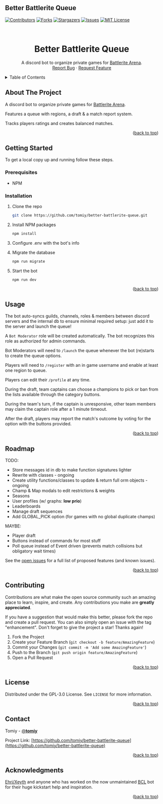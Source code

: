 ## Better Battlerite Queue

<a name="readme-top"></a>

[![Contributors][contributors-shield]][contributors-url]
[![Forks][forks-shield]][forks-url]
[![Stargazers][stars-shield]][stars-url]
[![Issues][issues-shield]][issues-url]
[![MIT License][license-shield]][license-url]

<!-- PROJECT LOGO -->
<br />
<div align="center">
<h1 align="center">Better Battlerite Queue</h1>
  <p align="center">
    A discord bot to organize private games for <a href="https://arena.battlerite.com/">Battlerite Arena</a>.
    <br />
    <a href="https://github.com/tomiy/better-battlerite-queue/issues">Report Bug</a>
    ·
    <a href="https://github.com/tomiy/better-battlerite-queue/issues">Request Feature</a>
  </p>
</div>

<!-- TABLE OF CONTENTS -->
<details>
  <summary>Table of Contents</summary>
  <ol>
    <li>
      <a href="#about-the-project">About The Project</a>
    </li>
    <li>
      <a href="#getting-started">Getting Started</a>
      <ul>
        <li><a href="#prerequisites">Prerequisites</a></li>
        <li><a href="#installation">Installation</a></li>
      </ul>
    </li>
    <li><a href="#usage">Usage</a></li>
    <li><a href="#roadmap">Roadmap</a></li>
    <li><a href="#contributing">Contributing</a></li>
    <li><a href="#license">License</a></li>
    <li><a href="#contact">Contact</a></li>
    <li><a href="#acknowledgments">Acknowledgments</a></li>
  </ol>
</details>

<!-- ABOUT THE PROJECT -->

## About The Project

A discord bot to organize private games for <a href="https://arena.battlerite.com/">Battlerite Arena</a>.

Features a queue with regions, a draft & a match report system.

Tracks players ratings and creates balanced matches.

<p align="right">(<a href="#readme-top">back to top</a>)</p>

<!-- GETTING STARTED -->

## Getting Started

To get a local copy up and running follow these steps.

### Prerequisites

- NPM

### Installation

1. Clone the repo
    ```sh
    git clone https://github.com/tomiy/better-battlerite-queue.git
    ```
2. Install NPM packages
    ```sh
    npm install
    ```
3. Configure .env with the bot's info

4. Migrate the database
    ```sh
    npm run migrate
    ```
5. Start the bot
    ```sh
    npm run dev
    ```
    <p align="right">(<a href="#readme-top">back to top</a>)</p>

<!-- USAGE EXAMPLES -->

## Usage

The bot auto-syncs guilds, channels, roles & members between discord servers and the internal db to ensure minimal required setup: just add it to the server and launch the queue!

A `Bot Moderator` role will be created automatically. The bot recognizes this role as authorized for admin commands.

Bot Moderators will need to `/launch` the queue whenever the bot (re)starts to create the queue options.

Players will need to `/register` with an in game username and enable at least one region to queue.

Players can edit their `/profile` at any time.

During the draft, team captains can choose a champions to pick or ban from the lists available through the category buttons.

During the team's turn, if the captain is unresponsive, other team members may claim the captain role after a 1 minute timeout.

After the draft, players may report the match's outcome by voting for the option with the buttons provided.

<p align="right">(<a href="#readme-top">back to top</a>)</p>

<!-- ROADMAP -->

## Roadmap

TODO:

- Store messages id in db to make function signatures lighter
- Rewrite with classes - ongoing
- Create utility functions/classes to update & return full orm objects - ongoing
- Champ & Map modals to edit restrictions & weights
- Seasons
- User profiles (w/ graphs: **low prio**)
- Leaderboards
- Manage draft sequences
- Add GLOBAL_PICK option (for games with no global duplicate champs)

MAYBE:

- Player draft
- Buttons instead of commands for most stuff
- Poll queue instead of Event driven (prevents match collisions but obligatory wait times)

See the [open issues](https://github.com/tomiy/better-battlerite-queue/issues) for a full list of proposed features (and known issues).

<p align="right">(<a href="#readme-top">back to top</a>)</p>

<!-- CONTRIBUTING -->

## Contributing

Contributions are what make the open source community such an amazing place to learn, inspire, and create. Any contributions you make are **greatly appreciated**.

If you have a suggestion that would make this better, please fork the repo and create a pull request. You can also simply open an issue with the tag "enhancement".
Don't forget to give the project a star! Thanks again!

1. Fork the Project
2. Create your Feature Branch (`git checkout -b feature/AmazingFeature`)
3. Commit your Changes (`git commit -m 'Add some AmazingFeature'`)
4. Push to the Branch (`git push origin feature/AmazingFeature`)
5. Open a Pull Request

<p align="right">(<a href="#readme-top">back to top</a>)</p>

<!-- LICENSE -->

## License

Distributed under the GPL-3.0 License. See `LICENSE` for more information.

<p align="right">(<a href="#readme-top">back to top</a>)</p>

<!-- CONTACT -->

## Contact

Tomiy - [@**tomiy**](https://twitter.com/__tomiy__)

Project Link: [https://github.com/tomiy/better-battlerite-queue](https://github.com/tomiy/better-battlerite-queue)

<p align="right">(<a href="#readme-top">back to top</a>)</p>

<!-- ACKNOWLEDGMENTS -->

## Acknowledgments

[Ehri/Xeyth](https://github.com/Xeythhhh) and anyone who has worked on the now unmaintained [BCL](https://github.com/Xeythhhh/Battlerite-Community-League) bot for their huge kickstart help and inspiration.

<p align="right">(<a href="#readme-top">back to top</a>)</p>

<!-- MARKDOWN LINKS & IMAGES -->
<!-- https://www.markdownguide.org/basic-syntax/#reference-style-links -->

[contributors-shield]: https://img.shields.io/github/contributors/tomiy/better-battlerite-queue.svg?style=for-the-badge
[contributors-url]: https://github.com/tomiy/better-battlerite-queue/graphs/contributors
[forks-shield]: https://img.shields.io/github/forks/tomiy/better-battlerite-queue.svg?style=for-the-badge
[forks-url]: https://github.com/tomiy/better-battlerite-queue/network/members
[stars-shield]: https://img.shields.io/github/stars/tomiy/better-battlerite-queue.svg?style=for-the-badge
[stars-url]: https://github.com/tomiy/better-battlerite-queue/stargazers
[issues-shield]: https://img.shields.io/github/issues/tomiy/better-battlerite-queue.svg?style=for-the-badge
[issues-url]: https://github.com/tomiy/better-battlerite-queue/issues
[license-shield]: https://img.shields.io/github/license/tomiy/better-battlerite-queue.svg?style=for-the-badge
[license-url]: https://github.com/tomiy/better-battlerite-queue/blob/master/LICENSE.txt
